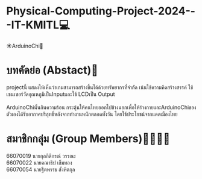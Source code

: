 # Physical-Computing-Project-2024---IT-KMITL💻
☀️ArduinoChi🐡
# บทคัดย่อ (Abstact)📁
projectนี้ แสดงให้เห็นว่าเกมสามารถสร้างขึ้นได้ด้วยทรัพยากรที่จำกัด เน้นใช้ความคิดสร้างสรรค์ ใช้เซนเซอร์วัดอุณหภูมิเป็นInputและใช้ LCDเป็น Output 
<br>
<br>ArduinoChiนั้นกินความร้อน กระตุ้นให้คนไทยออกไปข้างนอกเพื่อให้ร่างกายและArduinoChiของตัวเองได้รับอากาศบริสุทธิ์หลังจากทำงานหนักตลอดทั้งวัน โดยใช้ประโยชน์จากแดดเมืองไทย

# สมาชิกกลุ่ม (Group Members)👦👦👦👧
66070019 นายกุลกิติกรณ์ วรรณะ
<br>66070022 นายคณาธิป เข็มทอง
<br>66070054 นายฐีตพรรธ สังหิตกุล
